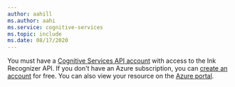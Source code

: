 ```yaml
---
author: aahill
ms.author: aahi
ms.service: cognitive-services
ms.topic: include
ms.date: 08/17/2020
---
```


You must have a [Cognitive Services API account](../articles/cognitive-services/cognitive-services-apis-create-account.md) with access to the Ink Recognizer API. If you don't have an Azure subscription, you can [create an account](https://azure.microsoft.com/try/cognitive-services/) for free. You can also view your resource on the [Azure portal](https://portal.azure.com/).
